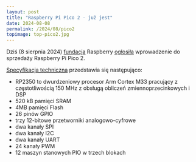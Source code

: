 ```yaml
---
layout: post
title: "Raspberry Pi Pico 2 - już jest"
date: 2024-08-08
permalink: /2024/08/pico2
topimage: top-pico2.jpg
---
```


Dziś (8 sierpnia 2024) [fundacja](https://www.raspberrypi.org/about/) Raspberry [ogłosiła]( https://www.raspberrypi.com/news/raspberry-pi-pico-2-our-new-5-microcontroller-board-on-sale-now/) wprowadzenie do sprzedaży Raspberry Pi Pico 2.

[Specyfikacja techniczna]( https://www.raspberrypi.com/documentation/microcontrollers/pico-series.html#raspberry-pi-pico-2) przedstawia się następująco:
- RP2350 to dwurdzeniowy procesor Arm Cortex M33 pracujący z częstotliwością 150 MHz z obsługą obliczeń zmiennoprzecinkowych i DSP
- 520 kB pamięci SRAM
- 4MB pamięci Flash
- 26 pinów GPIO
- trzy 12-bitowe przetworniki analogowo-cyfrowe
- dwa kanały SPI
- dwa kanały I2C
- dwa kanały UART
- 24 kanały PWM
- 12 maszyn stanowych PIO w trzech blokach
